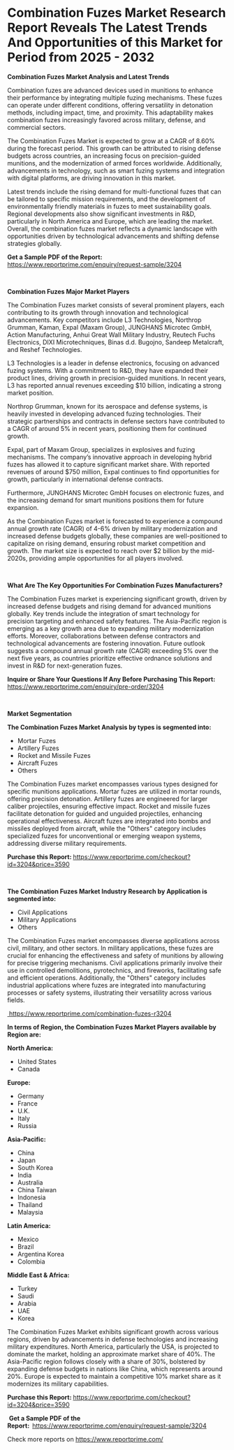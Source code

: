 <p><h1>Combination Fuzes Market Research Report Reveals The Latest Trends And Opportunities of this Market for Period from 2025 - 2032</h1></p><p><strong>Combination Fuzes Market Analysis and Latest Trends</strong></p>
<p><p>Combination fuzes are advanced devices used in munitions to enhance their performance by integrating multiple fuzing mechanisms. These fuzes can operate under different conditions, offering versatility in detonation methods, including impact, time, and proximity. This adaptability makes combination fuzes increasingly favored across military, defense, and commercial sectors.</p><p>The Combination Fuzes Market is expected to grow at a CAGR of 8.60% during the forecast period. This growth can be attributed to rising defense budgets across countries, an increasing focus on precision-guided munitions, and the modernization of armed forces worldwide. Additionally, advancements in technology, such as smart fuzing systems and integration with digital platforms, are driving innovation in this market.</p><p>Latest trends include the rising demand for multi-functional fuzes that can be tailored to specific mission requirements, and the development of environmentally friendly materials in fuzes to meet sustainability goals. Regional developments also show significant investments in R&D, particularly in North America and Europe, which are leading the market. Overall, the combination fuzes market reflects a dynamic landscape with opportunities driven by technological advancements and shifting defense strategies globally.</p></p>
<p><strong>Get a Sample PDF of the Report:&nbsp;</strong> <a href="https://www.reportprime.com/enquiry/request-sample/3204?utm_campaign=3055&utm_medium=2&utm_source=Github&utm_content=ia&utm_term=18032025&utm_id=combination-fuzes">https://www.reportprime.com/enquiry/request-sample/3204</a></p>
<p>&nbsp;</p>
<p><strong>Combination Fuzes Major Market Players</strong></p>
<p><p>The Combination Fuzes market consists of several prominent players, each contributing to its growth through innovation and technological advancements. Key competitors include L3 Technologies, Northrop Grumman, Kaman, Expal (Maxam Group), JUNGHANS Microtec GmbH, Action Manufacturing, Anhui Great Wall Military Industry, Reutech Fuchs Electronics, DIXI Microtechniques, Binas d.d. Bugojno, Sandeep Metalcraft, and Reshef Technologies.</p><p>L3 Technologies is a leader in defense electronics, focusing on advanced fuzing systems. With a commitment to R&D, they have expanded their product lines, driving growth in precision-guided munitions. In recent years, L3 has reported annual revenues exceeding $10 billion, indicating a strong market position.</p><p>Northrop Grumman, known for its aerospace and defense systems, is heavily invested in developing advanced fuzing technologies. Their strategic partnerships and contracts in defense sectors have contributed to a CAGR of around 5% in recent years, positioning them for continued growth.</p><p>Expal, part of Maxam Group, specializes in explosives and fuzing mechanisms. The company’s innovative approach in developing hybrid fuzes has allowed it to capture significant market share. With reported revenues of around $750 million, Expal continues to find opportunities for growth, particularly in international defense contracts.</p><p>Furthermore, JUNGHANS Microtec GmbH focuses on electronic fuzes, and the increasing demand for smart munitions positions them for future expansion. </p><p>As the Combination Fuzes market is forecasted to experience a compound annual growth rate (CAGR) of 4-6% driven by military modernization and increased defense budgets globally, these companies are well-positioned to capitalize on rising demand, ensuring robust market competition and growth. The market size is expected to reach over $2 billion by the mid-2020s, providing ample opportunities for all players involved.</p></p>
<p>&nbsp;</p>
<p><strong>What Are The Key Opportunities For Combination Fuzes Manufacturers?</strong></p>
<p><p>The Combination Fuzes market is experiencing significant growth, driven by increased defense budgets and rising demand for advanced munitions globally. Key trends include the integration of smart technology for precision targeting and enhanced safety features. The Asia-Pacific region is emerging as a key growth area due to expanding military modernization efforts. Moreover, collaborations between defense contractors and technological advancements are fostering innovation. Future outlook suggests a compound annual growth rate (CAGR) exceeding 5% over the next five years, as countries prioritize effective ordnance solutions and invest in R&D for next-generation fuzes.</p></p>
<p><strong>Inquire or Share Your Questions If Any Before Purchasing This Report:</strong> <a href="https://www.reportprime.com/enquiry/pre-order/3204?utm_campaign=3055&utm_medium=2&utm_source=Github&utm_content=ia&utm_term=18032025&utm_id=combination-fuzes">https://www.reportprime.com/enquiry/pre-order/3204</a></p>
<p>&nbsp;</p>
<p><strong>Market Segmentation</strong></p>
<p><strong>The Combination Fuzes Market Analysis by types is segmented into:</strong></p>
<p><ul><li>Mortar Fuzes</li><li>Artillery Fuzes</li><li>Rocket and Missile Fuzes</li><li>Aircraft Fuzes</li><li>Others</li></ul></p>
<p><p>The Combination Fuzes market encompasses various types designed for specific munitions applications. Mortar fuzes are utilized in mortar rounds, offering precision detonation. Artillery fuzes are engineered for larger caliber projectiles, ensuring effective impact. Rocket and missile fuzes facilitate detonation for guided and unguided projectiles, enhancing operational effectiveness. Aircraft fuzes are integrated into bombs and missiles deployed from aircraft, while the "Others" category includes specialized fuzes for unconventional or emerging weapon systems, addressing diverse military requirements.</p></p>
<p><strong>Purchase this Report:&nbsp;</strong><a href="https://www.reportprime.com/checkout?id=3204&price=3590&utm_campaign=3055&utm_medium=2&utm_source=Github&utm_content=ia&utm_term=18032025&utm_id=combination-fuzes">https://www.reportprime.com/checkout?id=3204&price=3590</a></p>
<p>&nbsp;</p>
<p><strong>The Combination Fuzes Market Industry Research by Application is segmented into:</strong></p>
<p><ul><li>Civil Applications</li><li>Military Applications</li><li>Others</li></ul></p>
<p><p>The Combination Fuzes market encompasses diverse applications across civil, military, and other sectors. In military applications, these fuzes are crucial for enhancing the effectiveness and safety of munitions by allowing for precise triggering mechanisms. Civil applications primarily involve their use in controlled demolitions, pyrotechnics, and fireworks, facilitating safe and efficient operations. Additionally, the "Others" category includes industrial applications where fuzes are integrated into manufacturing processes or safety systems, illustrating their versatility across various fields.</p></p>
<p><a href="https://www.reportprime.com/combination-fuzes-r3204?utm_campaign=3055&utm_medium=2&utm_source=Github&utm_content=ia&utm_term=18032025&utm_id=combination-fuzes">&nbsp;https://www.reportprime.com/combination-fuzes-r3204</a></p>
<p><strong>In terms of Region, the Combination Fuzes Market Players available by Region are:</strong></p>
<p>
    <p> <strong> North America: </strong>
        <ul>
            <li>United States</li>
            <li>Canada</li>
        </ul>
        </p> 
    <p> <strong> Europe: </strong>
        <ul>
            <li>Germany</li>
            <li>France</li>
            <li>U.K.</li>
            <li>Italy</li>
            <li>Russia</li>
        </ul>
        </p> 
    <p> <strong> Asia-Pacific: </strong>
        <ul>
            <li>China</li>
            <li>Japan</li>
            <li>South Korea</li>
            <li>India</li>
            <li>Australia</li>
            <li>China Taiwan</li>
            <li>Indonesia</li>
            <li>Thailand</li>
            <li>Malaysia</li>
        </ul>
        </p> 
    <p> <strong> Latin America: </strong>
        <ul>
            <li>Mexico</li>
            <li>Brazil</li>
            <li>Argentina Korea</li>
            <li>Colombia</li>
        </ul>
        </p> 
    <p> <strong> Middle East & Africa: </strong>
        <ul>
            <li>Turkey</li>
            <li>Saudi</li>
            <li>Arabia</li>
            <li>UAE</li>
            <li>Korea</li>
        </ul>
    </p>
    </p>
<p><p>The Combination Fuzes Market exhibits significant growth across various regions, driven by advancements in defense technologies and increasing military expenditures. North America, particularly the USA, is projected to dominate the market, holding an approximate market share of 40%. The Asia-Pacific region follows closely with a share of 30%, bolstered by expanding defense budgets in nations like China, which represents around 20%. Europe is expected to maintain a competitive 10% market share as it modernizes its military capabilities.</p></p>
<p><strong>Purchase this Report: </strong><a href="https://www.reportprime.com/checkout?id=3204&price=3590&utm_campaign=3055&utm_medium=2&utm_source=Github&utm_content=ia&utm_term=18032025&utm_id=combination-fuzes">https://www.reportprime.com/checkout?id=3204&price=3590</a></p>
<p>&nbsp;<strong>Get a Sample PDF of the Report:&nbsp;&nbsp;</strong><a href="https://www.reportprime.com/enquiry/request-sample/3204?utm_campaign=3055&utm_medium=2&utm_source=Github&utm_content=ia&utm_term=18032025&utm_id=combination-fuzes">https://www.reportprime.com/enquiry/request-sample/3204</a></p>
<p><strong></strong></p>
<p>Check more reports on <a href="https://www.reportprime.com/?utm_campaign=3055&utm_medium=2&utm_source=Github&utm_content=ia&utm_term=18032025&utm_id=combination-fuzes">https://www.reportprime.com/</a></p>
